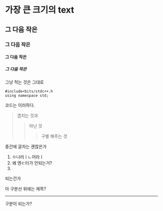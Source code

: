 # 가장 큰 크기의 text
## 그 다음 작은
### 그 다음 작은
#### 그 다음 작은
##### 그 다음 작은
그냥 적는 것은 그대로

```
#include<bits/stdc++.h
using namespace std;
```
코드는 이러하다.
> 겹치는 것과
> > 아닌 것
> > > 구별 해주는 것

중간에 글자는 괜찮은가 

1. ㅇ나러ㅣㄴ어라ㅣ
2.  왜 엔ㄷ터가 안되는거?
3.  
되는건가

아 구분선 위에는 제목?


------------------
구분이 되는가?
